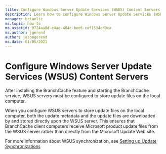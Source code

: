 ```yaml
---
title: Configure Windows Server Update Services (WSUS) Content Servers
description: Learn how to configure Windows Server Update Services (WSUS) Content Servers to store update files on the local computer.
manager: brianlic
ms.topic: how-to
ms.assetid: 9724aa8d-e4ae-404c-bee6-cef1534cd3ca
ms.author: jgerend
author: jasongerend
ms.date: 01/05/2021
---
```

# Configure Windows Server Update Services (WSUS) Content Servers

After installing the BranchCache feature and starting the BranchCache service, WSUS servers must be configured to store update files on the local computer.

When you configure WSUS servers to store update files on the local computer, both the update metadata and the update files are downloaded by and stored directly upon the WSUS server. This ensures that BranchCache client computers receive Microsoft product update files from the WSUS server rather than directly from the Microsoft Update Web site.

For more information about WSUS synchronization, see [Setting up Update Synchronizations](../../../administration/windows-server-update-services/manage/setting-up-update-synchronizations.md)
